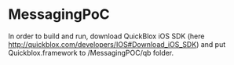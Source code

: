 MessagingPoC
============

In order to build and run, download QuickBlox iOS SDK (here http://quickblox.com/developers/IOS#Download_iOS_SDK) and put Quickblox.framework to /MessagingPOC/qb folder.


